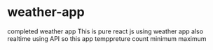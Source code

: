 # weather-app
completed weather app
This is pure react js using weather app 
also realtime using API so this app temppreture count minimum maximum 

